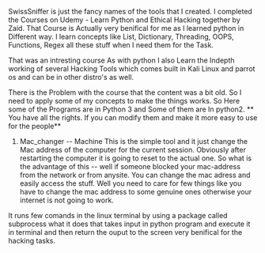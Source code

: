 SwissSniffer is just the fancy names of the tools that I created. I completed the Courses on Udemy - Learn Python and Ethical Hacking together by Zaid. That Course is Actually very benifical for me as I learned python in Different way. I learn concepts like List, Dictionary, Threading, OOPS, Functions, Regex all these stuff when I need them for the Task.

That was an intresting course As with python I also Learn the Indepth working of several Hacking Tools which comes built in Kali Linux and parrot os and can be in other distro's as well. 

There is the Problem with the course that the content was a bit old. So I need to apply some of my concepts to make the things works. So Here some of the Programs are in Python 3 and Some of them are In python2. 
** You have all the rights. If you can modify them and make it more easy to use for the people** 

1. Mac_changer -- Machine 
This is the simple tool and it just change the Mac address of the computer for the current session. Obviously after restarting the computer it is going to reset to the actual one. So what is the advantage of this -- well if someone blocked your mac-address from the network or from anysite. You can change the mac adress and easily access the stuff. Well you need to care for few things like you have to change the mac address to some genuine ones otherwise your internet is not going to work. 

It runs few comands in the linux terminal by using a package called subprocess what it does that takes input in python program and execute it in terminal and then return the ouput to the screen very benifical for the hacking tasks.

